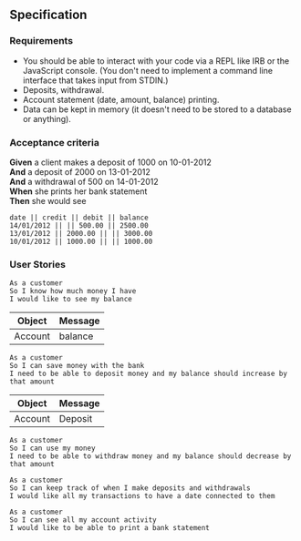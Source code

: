 ## Specification

### Requirements

* You should be able to interact with your code via a REPL like IRB or the JavaScript console.  (You don't need to implement a command line interface that takes input from STDIN.)
* Deposits, withdrawal.
* Account statement (date, amount, balance) printing.
* Data can be kept in memory (it doesn't need to be stored to a database or anything).

### Acceptance criteria

**Given** a client makes a deposit of 1000 on 10-01-2012  
**And** a deposit of 2000 on 13-01-2012  
**And** a withdrawal of 500 on 14-01-2012  
**When** she prints her bank statement  
**Then** she would see

```
date || credit || debit || balance
14/01/2012 || || 500.00 || 2500.00
13/01/2012 || 2000.00 || || 3000.00
10/01/2012 || 1000.00 || || 1000.00
```

### User Stories
```
As a customer
So I know how much money I have
I would like to see my balance
```
Object | Message
-|-
Account | balance
```
As a customer
So I can save money with the bank
I need to be able to deposit money and my balance should increase by that amount
```
Object | Message
-|-
Account | Deposit
```
As a customer
So I can use my money
I need to be able to withdraw money and my balance should decrease by that amount
```
```
As a customer
So I can keep track of when I make deposits and withdrawals
I would like all my transactions to have a date connected to them
```
```
As a customer
So I can see all my account activity
I would like to be able to print a bank statement
```
